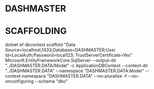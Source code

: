 # DASHMASTER
# SCAFFOLDING
dotnet ef dbcontext scaffold "Data Source=localhost,1433;Database=DASHMASTER;User Id=LocalAuth;Password=local123; TrustServerCertificate=Yes" Microsoft.EntityFrameworkCore.SqlServer --output-dir "../DASHMASTER.DATA/Model" -c ApplicationDBContext --context-dir "../DASHMASTER.DATA" --namespace "DASHMASTER.DATA.Model" --context-namespace "DASHMASTER.DATA" --no-pluralize -f --no-onconfiguring --schema "dbo"
